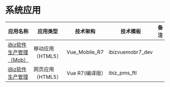 # 系统应用


| 应用名称   |   应用类型     |  技术架构 | 技术模板 | 备注 |
| --------  | ------------ | -----------| -----------| -----------|
| [iBiz软件生产管理（Mob）](Mob/app_index.md)   | 移动应用（HTML5） | Vue_Mobile_R7| ibizvuemobr7_dev  | &nbsp; |
| [iBiz软件生产管理](Web/app_index.md)   | 网页应用（HTML5） | Vue R7(编译版）| ibiz_pms_ftl  | &nbsp; |
